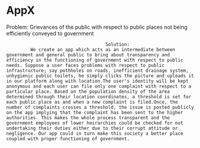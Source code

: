 # AppX
Problem: Grievances of the public with respect to public places not being efficiently conveyed to government
         
                                         Solution:
             We create an app which acts as an intermediate between government and general public to bring about transparency and efficiency in the functioning of government with respect to public needs. Suppose a user faces problems with respect to public infrastructure; say pothholes on roads, inefficient drainage system, unhygienic public toilets, he simply clicks the picture and uploads it in our platform along with location.The user's identity will be kept anonymous and each user can file only one complaint with respect to a particular place. Based on the population density of the area determined through their location coordinates, a threshold is set for each public place as and when a new complaint is filed.Once, the number of complaints crosses a threshold, the issue is posted publicly on the app implying that the complaint has been sent to the higher authorities. This makes the whole process transparent and the government employees of lower heirarchies could be checked for not undertaking their duties either due to their corrupt attitude or negligence. Our app could in turn make this society a better place coupled with proper functioning of government.
